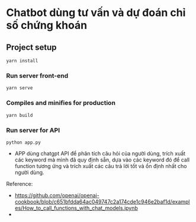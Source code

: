 # Chatbot dùng tư vấn và dự đoán chỉ số chứng khoán

## Project setup
```
yarn install
```

### Run server front-end

```
yarn serve
```

### Compiles and minifies for production
```
yarn build
```

### Run server for API
```
python app.py
```
- APP dùng chatgpt API để phân tích câu hỏi của người dùng, trích xuất các keyword
mà mình đã quy định sẵn, dựa vào các keyword đó để call function tương ứng và trích xuất các câu trả lời tốt 
và ổn định nhất cho người dùng.

Reference:
- https://github.com/openai/openai-cookbook/blob/c651bfdda64ac049747c2a174cde1c946e2baf1d/examples/How_to_call_functions_with_chat_models.ipynb
- 